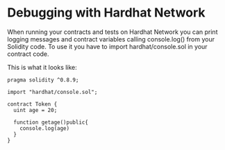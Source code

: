 # Debugging with Hardhat Network

When running your contracts and tests on Hardhat Network you can print logging messages and contract variables calling console.log() from your Solidity code. To use it you have to import hardhat/console.sol in your contract code.

This is what it looks like:

```
pragma solidity ^0.8.9;

import "hardhat/console.sol";

contract Token {
  uint age = 20;

  function getage()public{
    console.log(age)
  }
}
```
